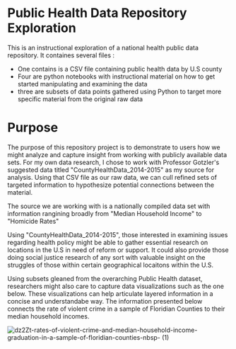 # Public Health Data Repository Exploration 
This is an instructional exploration of a national health public data repository.
It containes several files :

  - One contains is a CSV file containing public health data by U.S county 
  - Four are python notebooks with instructional material on how to get started manipulating and examining the data
  - three are subsets of data points gathered using Python to target more specific material from the original raw data
  
 # Purpose
The purpose of this repository project is to demonstrate to users how we might analyze and capture insight from working with publicly available data sets. For my own data research, I chose to work with Professor Gotzler's suggested data titled "CountyHealthData_2014-2015" as my source for analysis. Using that CSV file as our raw data, we can cull refined sets of targeted information to hypothesize potential connections between the material. 

The source we are working with is a nationally compiled data set with information rangining broadly from "Median Household Income" to "Homicide Rates"

Using "CountyHealthData_2014-2015", those interested in examining issues regarding health policy might be able to gather essential research on locations in the U.S in need of reform or support. It could also provide those doing social justice research of any sort with valuable insight on the struggles of those within certain geographical locaitons within the U.S. 

Using subsets gleaned from the overarching Public Health dataset, researchers might also care to capture data visualizations such as the one below. These visualizations can help articulate layered information in a concise and understandabe way. The information presented below connects the rate of violent crime in a sample of Floridian Counties to their median household incomes. 



![dz2Zt-rates-of-violent-crime-and-median-household-income-graduation-in-a-sample-of-floridian-counties-nbsp- (1)](https://user-images.githubusercontent.com/118197639/202918223-27e8c323-d261-4fe6-8e45-e8b6d6b990ec.png)


